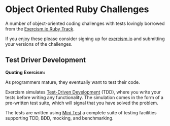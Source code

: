 # Object Oriented Ruby Challenges

A number of object-oriented coding challenges with tests lovingly borrowed from
the [Exercism.io Ruby Track](http://exercism.io/languages/ruby).

If you enjoy these please consider signing up for
[exercism.io](http://exercism.io) and submitting your versions of the
challenges.

## Test Driver Development

**Quoting Exercism:**

As programmers mature, they eventually want to test their code.

Exercism simulates [Test-Driven Development](http://en.wikipedia.org/wiki/Test-driven_development) (TDD), where you write your tests before writing any functionality. The simulation comes in the form of a pre-written test suite, which will signal that you have solved the problem.

The tests are written using [Mini Test](https://github.com/seattlerb/minitest)
a complete suite of testing facilities supporting TDD, BDD, mocking, and
benchmarking.
